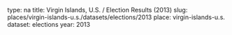 type: na
title: Virgin Islands, U.S. / Election Results (2013)
slug: places/virgin-islands-u.s./datasets/elections/2013
place: virgin-islands-u.s.
dataset: elections
year: 2013
